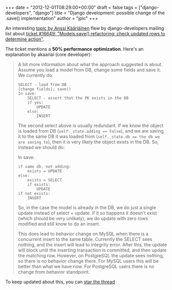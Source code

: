 +++
date = "2012-12-01T08:29:00+00:00"
draft = false
tags = ["django-developers", "django"]
title = "Django development: possible change of the .save() implementation"
author = "jpic"
+++

An interesting [topic by Anssi Kääriäinen](https://groups.google.com/forum/?fromgroups=#!topic/django-developers/LMshzW3duNM) flew by django-developers mailing list about [ticket #16649: "Models.save() refactoring: check updated rows to determine action"](https://code.djangoproject.com/ticket/16649).

The ticket mentions a **50% performance optimization**. Here's an explanation by akaariai (core developer):
> A bit more information about what the approach suggested is about. Assume you load a model from DB, change some fields and save it. We currently do:
>
>     SELECT - load from DB
>     [change fields]; save()
>     In save:
>         SELECT - assert that the PK exists in the DB
>         if yes:
>             UPDATE
>         else:
>             INSERT
>
> 
> The second select above is usually redundant. If we know the object is loaded from DB (`self._state.adding == False`), and we are saving it to the same DB it was loaded from (`self._state.db == the db we are saving to`), then it is very likely the object exists in the DB. So, instead we should do:
> 
> In save:
>
>     if same db, not adding:
>         exists = UPDATE
>     else:
>         exists = SELECT
>         if exists:
>             UPDATE
>     if not exists:
>         INSERT
> 
> So, in the case the model is already in the DB, we do just a single update instead of select + update. If it so happens it doesn't exist (which should be very unlikely), we do update with zero rows modified and still know to do an insert.
> 
> This does lead to behavior change on MySQL when there is a concurrent insert to the same table. Currently the SELECT sees nothing, and the insert will lead to integrity error. After this, the update will block until the inserting transaction is committed, and then update the matching row. However, on PostgreSQL the update sees nothing, so there is no behavior change there. For MySQL users this will be better than what we have now. For PostgreSQL users there is no change from behavior standpoint.

To keep updated about this, you can [star the thread](https://groups.google.com/forum/?fromgroups=#!topic/django-developers/LMshzW3duNM)
